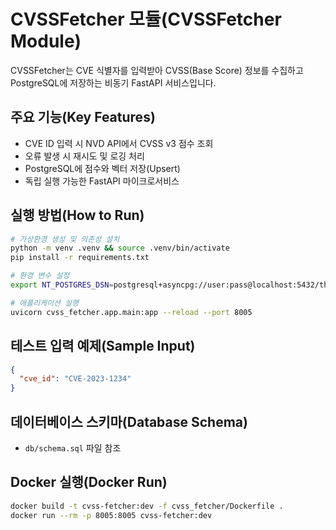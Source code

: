 # CVSSFetcher 모듈(CVSSFetcher Module)

CVSSFetcher는 CVE 식별자를 입력받아 CVSS(Base Score) 정보를 수집하고 PostgreSQL에 저장하는 비동기 FastAPI 서비스입니다.

## 주요 기능(Key Features)
- CVE ID 입력 시 NVD API에서 CVSS v3 점수 조회
- 오류 발생 시 재시도 및 로깅 처리
- PostgreSQL에 점수와 벡터 저장(Upsert)
- 독립 실행 가능한 FastAPI 마이크로서비스

## 실행 방법(How to Run)
```bash
# 가상환경 생성 및 의존성 설치
python -m venv .venv && source .venv/bin/activate
pip install -r requirements.txt

# 환경 변수 설정
export NT_POSTGRES_DSN=postgresql+asyncpg://user:pass@localhost:5432/threatdb

# 애플리케이션 실행
uvicorn cvss_fetcher.app.main:app --reload --port 8005
```

## 테스트 입력 예제(Sample Input)
```json
{
  "cve_id": "CVE-2023-1234"
}
```

## 데이터베이스 스키마(Database Schema)
- `db/schema.sql` 파일 참조

## Docker 실행(Docker Run)
```bash
docker build -t cvss-fetcher:dev -f cvss_fetcher/Dockerfile .
docker run --rm -p 8005:8005 cvss-fetcher:dev
```
